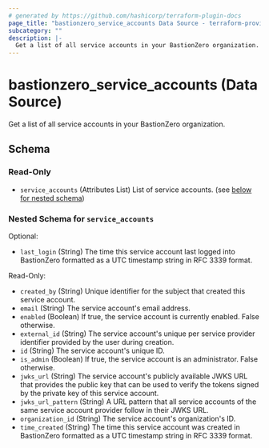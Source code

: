 ```yaml
---
# generated by https://github.com/hashicorp/terraform-plugin-docs
page_title: "bastionzero_service_accounts Data Source - terraform-provider-bastionzero"
subcategory: ""
description: |-
  Get a list of all service accounts in your BastionZero organization.
---
```


# bastionzero_service_accounts (Data Source)

Get a list of all service accounts in your BastionZero organization.



<!-- schema generated by tfplugindocs -->
## Schema

### Read-Only

- `service_accounts` (Attributes List) List of service accounts. (see [below for nested schema](#nestedatt--service_accounts))

<a id="nestedatt--service_accounts"></a>
### Nested Schema for `service_accounts`

Optional:

- `last_login` (String) The time this service account last logged into BastionZero formatted as a UTC timestamp string in RFC 3339 format.

Read-Only:

- `created_by` (String) Unique identifier for the subject that created this service account.
- `email` (String) The service account's email address.
- `enabled` (Boolean) If true, the service account is currently enabled. False otherwise.
- `external_id` (String) The service account's unique per service provider identifier provided by the user during creation.
- `id` (String) The service account's unique ID.
- `is_admin` (Boolean) If true, the service account is an administrator. False otherwise.
- `jwks_url` (String) The service account's publicly available JWKS URL that provides the public key that can be used to verify the tokens signed by the private key of this service account.
- `jwks_url_pattern` (String) A URL pattern that all service accounts of the same service account provider follow in their JWKS URL.
- `organization_id` (String) The service account's organization's ID.
- `time_created` (String) The time this service account was created in BastionZero formatted as a UTC timestamp string in RFC 3339 format.


